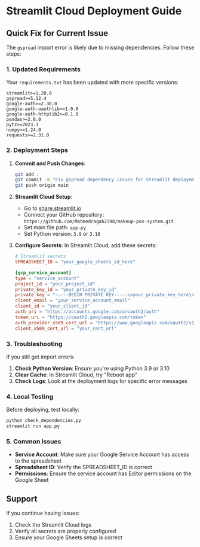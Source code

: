 # Streamlit Cloud Deployment Guide

## Quick Fix for Current Issue

The `gspread` import error is likely due to missing dependencies. Follow these steps:

### 1. Updated Requirements
Your `requirements.txt` has been updated with more specific versions:
```
streamlit>=1.28.0
gspread>=5.12.4
google-auth>=2.30.0
google-auth-oauthlib>=1.0.0
google-auth-httplib2>=0.1.0
pandas>=2.0.0
pytz>=2023.3
numpy>=1.24.0
requests>=2.31.0
```

### 2. Deployment Steps

1. **Commit and Push Changes**:
   ```bash
   git add .
   git commit -m "Fix gspread dependency issues for Streamlit deployment"
   git push origin main
   ```

2. **Streamlit Cloud Setup**:
   - Go to [share.streamlit.io](https://share.streamlit.io)
   - Connect your GitHub repository: `https://github.com/Mohmedragab2398/makeup-pos-system.git`
   - Set main file path: `app.py`
   - Set Python version: `3.9` or `3.10`

3. **Configure Secrets**:
   In Streamlit Cloud, add these secrets:
   ```toml
   # Streamlit secrets
   SPREADSHEET_ID = "your_google_sheets_id_here"
   
   [gcp_service_account]
   type = "service_account"
   project_id = "your_project_id"
   private_key_id = "your_private_key_id"
   private_key = "-----BEGIN PRIVATE KEY-----\nyour_private_key_here\n-----END PRIVATE KEY-----"
   client_email = "your_service_account_email"
   client_id = "your_client_id"
   auth_uri = "https://accounts.google.com/o/oauth2/auth"
   token_uri = "https://oauth2.googleapis.com/token"
   auth_provider_x509_cert_url = "https://www.googleapis.com/oauth2/v1/certs"
   client_x509_cert_url = "your_cert_url"
   ```

### 3. Troubleshooting

If you still get import errors:

1. **Check Python Version**: Ensure you're using Python 3.9 or 3.10
2. **Clear Cache**: In Streamlit Cloud, try "Reboot app"
3. **Check Logs**: Look at the deployment logs for specific error messages

### 4. Local Testing

Before deploying, test locally:
```bash
python check_dependencies.py
streamlit run app.py
```

### 5. Common Issues

- **Service Account**: Make sure your Google Service Account has access to the spreadsheet
- **Spreadsheet ID**: Verify the SPREADSHEET_ID is correct
- **Permissions**: Ensure the service account has Editor permissions on the Google Sheet

## Support

If you continue having issues:
1. Check the Streamlit Cloud logs
2. Verify all secrets are properly configured
3. Ensure your Google Sheets setup is correct
